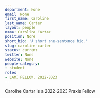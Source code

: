 ```yaml
---
department: None
email: None
first_name: Caroline
last_name: Carter
layout: people
name: Caroline Carter
position: None
short_bio: 'A short one-sentence bio.'
slug: caroline-carter
status: current
twitter: None
website: None
people-category:
- student
roles:
- LAMI FELLOW, 2022-2023
---
```

Caroline Carter is a 2022-2023 Praxis Fellow